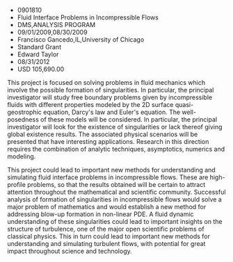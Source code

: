 
* 0901810
* Fluid Interface Problems in Incompressible Flows
* DMS,ANALYSIS PROGRAM
* 09/01/2009,08/30/2009
* Francisco Gancedo,IL,University of Chicago
* Standard Grant
* Edward Taylor
* 08/31/2012
* USD 105,690.00

This project is focused on solving problems in fluid mechanics which involve the
possible formation of singularities. In particular, the principal investigator
will study free boundary problems given by incompressible fluids with different
properties modeled by the 2D surface quasi-geostrophic equation, Darcy's law and
Euler's equation. The well-posedness of these models will be considered. In
particular, the principal investigator will look for the existence of
singularities or lack thereof giving global existence results. The associated
physical scenarios will be presented that have interesting applications.
Research in this direction requires the combination of analytic techniques,
asymptotics, numerics and modeling.

This project could lead to important new methods for understanding and
simulating fluid interface problems in incompressible flows. These are high-
profile problems, so that the results obtained will be certain to attract
attention throughout the mathematical and scientific community. Successful
analysis of formation of singularities in incompressible flows would solve a
major problem of mathematics and would establish a new method for addressing
blow-up formation in non-linear PDE. A fluid dynamic understanding of these
singularities could lead to important insights on the structure of turbulence,
one of the major open scientific problems of classical physics. This in turn
could lead to important new methods for understanding and simulating turbulent
flows, with potential for great impact throughout science and technology.
